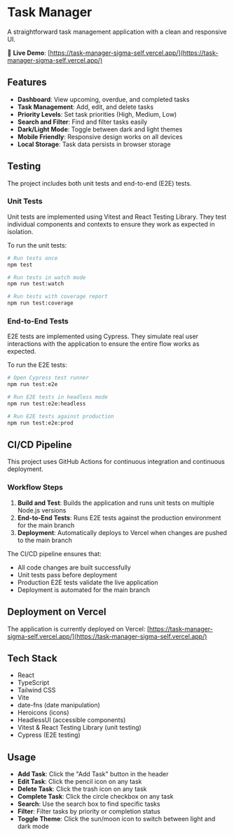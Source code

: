 # Task Manager

A straightforward task management application with a clean and responsive UI.

🚀 **Live Demo**: [https://task-manager-sigma-self.vercel.app/](https://task-manager-sigma-self.vercel.app/)

## Features

- **Dashboard**: View upcoming, overdue, and completed tasks
- **Task Management**: Add, edit, and delete tasks
- **Priority Levels**: Set task priorities (High, Medium, Low)
- **Search and Filter**: Find and filter tasks easily
- **Dark/Light Mode**: Toggle between dark and light themes
- **Mobile Friendly**: Responsive design works on all devices
- **Local Storage**: Task data persists in browser storage

## Testing

The project includes both unit tests and end-to-end (E2E) tests.

### Unit Tests

Unit tests are implemented using Vitest and React Testing Library. They test individual components and contexts to ensure they work as expected in isolation.

To run the unit tests:

```bash
# Run tests once
npm test

# Run tests in watch mode
npm run test:watch

# Run tests with coverage report
npm run test:coverage
```

### End-to-End Tests

E2E tests are implemented using Cypress. They simulate real user interactions with the application to ensure the entire flow works as expected.

To run the E2E tests:

```bash
# Open Cypress test runner
npm run test:e2e

# Run E2E tests in headless mode
npm run test:e2e:headless

# Run E2E tests against production
npm run test:e2e:prod
```

## CI/CD Pipeline

This project uses GitHub Actions for continuous integration and continuous deployment.

### Workflow Steps

1. **Build and Test**: Builds the application and runs unit tests on multiple Node.js versions
2. **End-to-End Tests**: Runs E2E tests against the production environment for the main branch
3. **Deployment**: Automatically deploys to Vercel when changes are pushed to the main branch

The CI/CD pipeline ensures that:
- All code changes are built successfully
- Unit tests pass before deployment
- Production E2E tests validate the live application
- Deployment is automated for the main branch

## Deployment on Vercel

The application is currently deployed on Vercel: [https://task-manager-sigma-self.vercel.app/](https://task-manager-sigma-self.vercel.app/)

## Tech Stack

- React
- TypeScript
- Tailwind CSS
- Vite
- date-fns (date manipulation)
- Heroicons (icons)
- HeadlessUI (accessible components)
- Vitest & React Testing Library (unit testing)
- Cypress (E2E testing)

## Usage

- **Add Task**: Click the "Add Task" button in the header
- **Edit Task**: Click the pencil icon on any task
- **Delete Task**: Click the trash icon on any task
- **Complete Task**: Click the circle checkbox on any task
- **Search**: Use the search box to find specific tasks
- **Filter**: Filter tasks by priority or completion status
- **Toggle Theme**: Click the sun/moon icon to switch between light and dark mode 